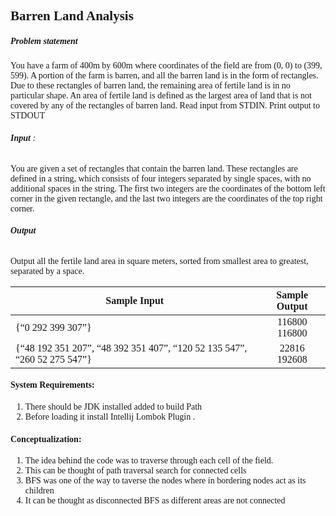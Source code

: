 
 <span style="font-family: 'Cambria';background:#00FF00">

##    **Barren Land Analysis**

##### **Problem statement**

You have a farm of 400m by 600m where coordinates of the field are from (0, 0) to (399, 599). A portion of the farm is barren, and all the barren land is in the form of rectangles. Due to these rectangles of barren land, the remaining area of fertile land is in no particular shape. An area of fertile land is defined as the largest area of land that is not covered by any of the rectangles of barren land.
Read input from STDIN. Print output to STDOUT  

###### **Input** :
You are given a set of rectangles that contain the barren land. These rectangles are defined in a string, which consists of four integers separated by single spaces, with no additional spaces in the string. The first two integers are the coordinates of the bottom left corner in the given rectangle, and the last two integers are the coordinates of the top right corner.
###### **Output**
Output all the fertile land area in square meters, sorted from smallest area to greatest, separated by a space.

    
 | Sample Input | Sample Output           |          
 | ------------- |:-------------:|      
 | {“0 292 399 307”} | 116800  116800 |             
 | {“48 192 351 207”, “48 392 351 407”, “120 52 135 547”, “260 52 275 547”} | 22816 192608       |          
  
  #### System Requirements:
 1. There should be JDK installed added to build Path
 2. Before loading it install Intellij Lombok Plugin .

 
 #### Conceptualization:
  1. The idea behind the code was to traverse through each cell of the field. 
  2. This can be thought of path traversal search for connected cells
  3. BFS was one of the way to taverse the nodes where in bordering nodes act as its children
  4. It can be thought as disconnected BFS as different areas are not connected  
 
